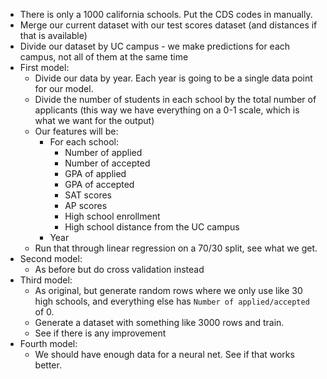 - There is only a 1000 california schools. Put the CDS codes in manually.
- Merge our current dataset with our test scores dataset (and distances if that is available)
- Divide our dataset by UC campus - we make predictions for each campus, not all of them at the same time
- First model:
  - Divide our data by year. Each year is going to be a single data point for our model.
  - Divide the number of students in each school by the total number of applicants (this way we have everything on a 0-1 scale, which is what we want for the output)
  - Our features will be:
    - For each school:
      - Number of applied
      - Number of accepted
      - GPA of applied
      - GPA of accepted
      - SAT scores
      - AP scores
      - High school enrollment
      - High school distance from the UC campus
    - Year
  - Run that through linear regression on a 70/30 split, see what we get.
- Second model:
  - As before but do cross validation instead
- Third model:
  - As original, but generate random rows where we only use like 30 high schools, and everything else has `Number of applied/accepted` of 0.
  - Generate a dataset with something like 3000 rows and train.
  - See if there is any improvement
- Fourth model:
  - We should have enough data for a neural net. See if that works better.
